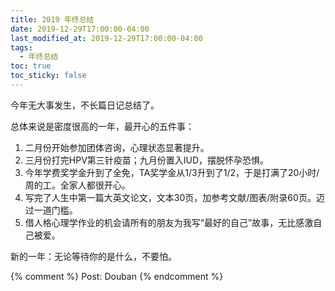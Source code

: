 ```yaml
---
title: 2019 年终总结
date: 2019-12-29T17:00:00-04:00
last_modified_at: 2019-12-29T17:00:00-04:00
tags:
  - 年终总结
toc: true
toc_sticky: false
---
```


今年无大事发生，不长篇日记总结了。

<!--more-->

总体来说是密度很高的一年，最开心的五件事：

1. 二月份开始参加团体咨询，心理状态显著提升。
2. 三月份打完HPV第三针疫苗；九月份置入IUD，摆脱怀孕恐惧。
3. 今年学费奖学金升到了全免，TA奖学金从1/3升到了1/2，于是打满了20小时/周的工。全家人都很开心。
4. 写完了人生中第一篇大英文论文，文本30页，加参考文献/图表/附录60页。迈过一道门槛。
5. 借人格心理学作业的机会请所有的朋友为我写“最好的自己”故事，无比感激自己被爱。
    
新的一年：无论等待你的是什么，不要怕。

{% comment %}
Post: Douban
{% endcomment %}
